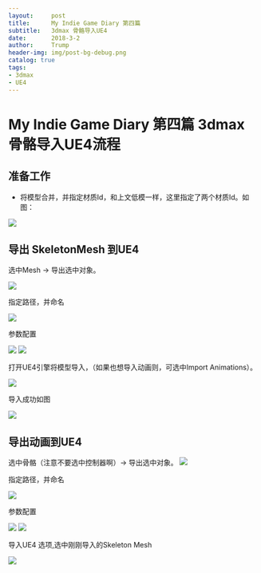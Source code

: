 ```yaml
---
layout:     post
title:      My Indie Game Diary 第四篇
subtitle:   3dmax 骨骼导入UE4
date:       2018-3-2
author:     Trump
header-img: img/post-bg-debug.png
catalog: true
tags:
- 3dmax
- UE4
---
```


# My Indie Game Diary 第四篇 3dmax 骨骼导入UE4流程
## 准备工作
- 将模型合并，并指定材质Id，和上文低模一样，这里指定了两个材质Id。如图：

![](http://mingchuan.wang/img/MyIndieGameDiary_4/1.png)

## 导出 SkeletonMesh 到UE4

选中Mesh -> 导出选中对象。

![](http://mingchuan.wang/img/MyIndieGameDiary_4/2.png)

指定路径，并命名

![](http://mingchuan.wang/img/MyIndieGameDiary_4/3.png)

参数配置

![](http://mingchuan.wang/img/MyIndieGameDiary_4/4.png)
![](http://mingchuan.wang/img/MyIndieGameDiary_4/5.png)

打开UE4引擎将模型导入，（如果也想导入动画则，可选中Import Animations）。

![](http://mingchuan.wang/img/MyIndieGameDiary_4/6.png)

导入成功如图

![](http://mingchuan.wang/img/MyIndieGameDiary_4/7.png)

## 导出动画到UE4

选中骨骼（注意不要选中控制器啊）-> 导出选中对象。
![](http://mingchuan.wang/img/MyIndieGameDiary_4/8.png)

指定路径，并命名

![](http://mingchuan.wang/img/MyIndieGameDiary_4/9.png)

参数配置

![](http://mingchuan.wang/img/MyIndieGameDiary_4/10.png)
![](http://mingchuan.wang/img/MyIndieGameDiary_4/5.png)

导入UE4 选项,选中刚刚导入的Skeleton Mesh

![](http://mingchuan.wang/img/MyIndieGameDiary_4/11.png)
